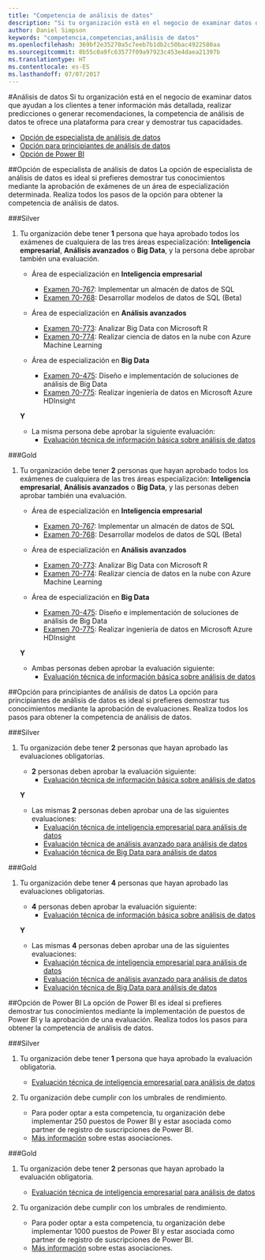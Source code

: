 ```yaml
---
title: "Competencia de análisis de datos"
description: "Si tu organización está en el negocio de examinar datos que ayudan a los clientes a tener información más detallada, realizar predicciones o generar recomendaciones, la competencia de análisis de datos te ofrece una plataforma para crear y demostrar tus capacidades."
author: Daniel Simpson
keywords: "competencia,competencias,análisis de datos"
ms.openlocfilehash: 369bf2e35270a5c7eeb7b1db2c50bac4922580aa
ms.sourcegitcommit: 8b55c0a9fc63577f09a97923c453e4daea21397b
ms.translationtype: HT
ms.contentlocale: es-ES
ms.lasthandoff: 07/07/2017
---
```

#<a name="data-analytics"></a>Análisis de datos
Si tu organización está en el negocio de examinar datos que ayudan a los clientes a tener información más detallada, realizar predicciones o generar recomendaciones, la competencia de análisis de datos te ofrece una plataforma para crear y demostrar tus capacidades.

- [Opción de especialista de análisis de datos](#data-analytics-specialist-option)
- [Opción para principiantes de análisis de datos](#data-analytics-beginners-option)
- [Opción de Power BI](#power-bi-option)

##<a name="data-analytics-specialist-option"></a>Opción de especialista de análisis de datos
La opción de especialista de análisis de datos es ideal si prefieres demostrar tus conocimientos mediante la aprobación de exámenes de un área de especialización determinada. Realiza todos los pasos de la opción para obtener la competencia de análisis de datos.

###<a name="silver"></a>Silver
1. Tu organización debe tener **1** persona que haya aprobado todos los exámenes de cualquiera de las tres áreas especialización: **Inteligencia empresarial**, **Análisis avanzados** o **Big Data**, y la persona debe aprobar también una evaluación.

    - Área de especialización en **Inteligencia empresarial**
        - [Examen 70-767](https://www.microsoft.com/en-us/learning/exam-70-767.aspx): Implementar un almacén de datos de SQL 
        - [Examen 70-768](https://www.microsoft.com/en-us/learning/exam-70-768.aspx): Desarrollar modelos de datos de SQL (Beta)

    - Área de especialización en **Análisis avanzados**
        - [Examen 70-773](https://www.microsoft.com/en-us/learning/exam-70-773.aspx): Analizar Big Data con Microsoft R
        - [Examen 70-774](https://www.microsoft.com/en-us/learning/exam-70-774.aspx): Realizar ciencia de datos en la nube con Azure Machine Learning

    - Área de especialización en **Big Data**
        - [Examen 70-475](https://www.microsoft.com/en-us/learning/exam-70-475.aspx): Diseño e implementación de soluciones de análisis de Big Data
        - [Examen 70-775](https://www.microsoft.com/en-us/learning/exam-70-775.aspx): Realizar ingeniería de datos en Microsoft Azure HDInsight

    **Y**

    - La misma persona debe aprobar la siguiente evaluación:
        - [Evaluación técnica de información básica sobre análisis de datos](https://partneruniversity.microsoft.com/?whr=uri:MicrosoftAccount&courseId=14356&scoId=w5Ubm2ygB_4304778676)

###<a name="gold"></a>Gold
1. Tu organización debe tener **2** personas que hayan aprobado todos los exámenes de cualquiera de las tres áreas especialización: **Inteligencia empresarial**, **Análisis avanzados** o **Big Data**, y las personas deben aprobar también una evaluación.

    - Área de especialización en **Inteligencia empresarial**
        - [Examen 70-767](https://www.microsoft.com/en-us/learning/exam-70-767.aspx): Implementar un almacén de datos de SQL 
        - [Examen 70-768](https://www.microsoft.com/en-us/learning/exam-70-768.aspx): Desarrollar modelos de datos de SQL (Beta)

    - Área de especialización en **Análisis avanzados**
        - [Examen 70-773](https://www.microsoft.com/en-us/learning/exam-70-773.aspx): Analizar Big Data con Microsoft R
        - [Examen 70-774](https://www.microsoft.com/en-us/learning/exam-70-774.aspx): Realizar ciencia de datos en la nube con Azure Machine Learning

    - Área de especialización en **Big Data**
        - [Examen 70-475](https://www.microsoft.com/en-us/learning/exam-70-475.aspx): Diseño e implementación de soluciones de análisis de Big Data
        - [Examen 70-775](https://www.microsoft.com/en-us/learning/exam-70-775.aspx): Realizar ingeniería de datos en Microsoft Azure HDInsight

    **Y**

    - Ambas personas deben aprobar la evaluación siguiente: 
        - [Evaluación técnica de información básica sobre análisis de datos](https://partneruniversity.microsoft.com/?whr=uri:MicrosoftAccount&courseId=14356&scoId=w5Ubm2ygB_4304778676)

##<a name="data-analytics-beginners-option"></a>Opción para principiantes de análisis de datos
La opción para principiantes de análisis de datos es ideal si prefieres demostrar tus conocimientos mediante la aprobación de evaluaciones. Realiza todos los pasos para obtener la competencia de análisis de datos.

###<a name="silver"></a>Silver
1. Tu organización debe tener **2** personas que hayan aprobado las evaluaciones obligatorias.

    - **2** personas deben aprobar la evaluación siguiente:
        - [Evaluación técnica de información básica sobre análisis de datos](https://partneruniversity.microsoft.com/?whr=uri:MicrosoftAccount&courseId=14356&scoId=w5Ubm2ygB_4304778676)

    **Y**

    - Las mismas **2** personas deben aprobar una de las siguientes evaluaciones:
        - [Evaluación técnica de inteligencia empresarial para análisis de datos](https://partneruniversity.microsoft.com/?whr=uri:MicrosoftAccount&courseId=14350&scoId=u5YzfgigB_1504778676)
        - [Evaluación técnica de análisis avanzado para análisis de datos](https://partneruniversity.microsoft.com/?whr=uri:MicrosoftAccount&courseId=10275&scoId=bweuuySgB_3904778676)
        - [Evaluación técnica de Big Data para análisis de datos](https://partneruniversity.microsoft.com/?whr=uri:MicrosoftAccount&courseId=14349&scoId=qb5OGFigB_6604778676)

###<a name="gold"></a>Gold
1. Tu organización debe tener **4** personas que hayan aprobado las evaluaciones obligatorias.

    - **4** personas deben aprobar la evaluación siguiente:
        - [Evaluación técnica de información básica sobre análisis de datos ](https://partneruniversity.microsoft.com/?whr=uri:MicrosoftAccount&courseId=14356&scoId=w5Ubm2ygB_4304778676)

    **Y**

    - Las mismas **4** personas deben aprobar una de las siguientes evaluaciones:
        - [Evaluación técnica de inteligencia empresarial para análisis de datos](https://partneruniversity.microsoft.com/?whr=uri:MicrosoftAccount&courseId=14350&scoId=u5YzfgigB_1504778676)
        - [Evaluación técnica de análisis avanzado para análisis de datos](https://partneruniversity.microsoft.com/?whr=uri:MicrosoftAccount&courseId=10275&scoId=bweuuySgB_3904778676)
        - [Evaluación técnica de Big Data para análisis de datos](https://partneruniversity.microsoft.com/?whr=uri:MicrosoftAccount&courseId=14349&scoId=qb5OGFigB_6604778676)

##<a name="power-bi-option"></a>Opción de Power BI
La opción de Power BI es ideal si prefieres demostrar tus conocimientos mediante la implementación de puestos de Power BI y la aprobación de una evaluación. Realiza todos los pasos para obtener la competencia de análisis de datos.

###<a name="silver"></a>Silver

1. Tu organización debe tener **1** persona que haya aprobado la evaluación obligatoria.

    - [Evaluación técnica de inteligencia empresarial para análisis de datos](https://partneruniversity.microsoft.com/?whr=uri:MicrosoftAccount&courseId=14350&scoId=u5YzfgigB_1504778676)
  
2. Tu organización debe cumplir con los umbrales de rendimiento.

    - Para poder optar a esta competencia, tu organización debe implementar 250 puestos de Power BI y estar asociada como partner de registro de suscripciones de Power BI.
    - [Más información](https://partner.microsoft.com/en-us/membership/digital-partner-of-record) sobre estas asociaciones.

###<a name="gold"></a>Gold
1. Tu organización debe tener **2** personas que hayan aprobado la evaluación obligatoria.
    - [Evaluación técnica de inteligencia empresarial para análisis de datos](https://partneruniversity.microsoft.com/?whr=uri:MicrosoftAccount&courseId=14350&scoId=u5YzfgigB_1504778676)
  
2. Tu organización debe cumplir con los umbrales de rendimiento.
    - Para poder optar a esta competencia, tu organización debe implementar 1000 puestos de Power BI y estar asociada como partner de registro de suscripciones de Power BI.
    - [Más información](https://partner.microsoft.com/en-us/membership/digital-partner-of-record) sobre estas asociaciones.

